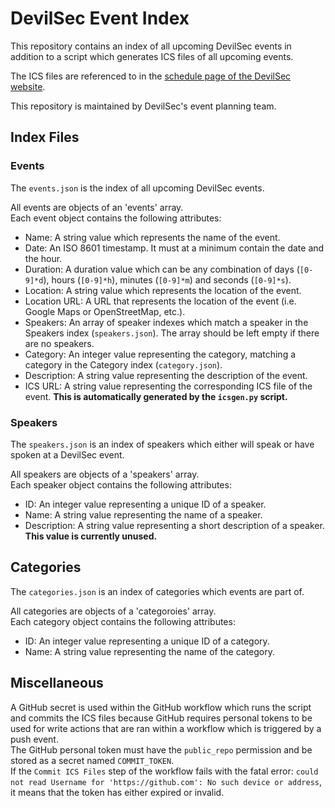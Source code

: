 # DevilSec Event Index

This repository contains an index of all upcoming DevilSec events in addition to a script which generates ICS files of all upcoming events.

The ICS files are referenced to in the [schedule page of the DevilSec website](https://devilsec.org/schedule).  


This repository is maintained by DevilSec's event planning team.  


## Index Files

### Events

The `events.json` is the index of all upcoming DevilSec events.  

All events are objects of an 'events' array.  
Each event object contains the following attributes: 
- Name: A string value which represents the name of the event.  
- Date: An ISO 8601 timestamp. It must at a minimum contain the date and the hour.  
- Duration: A duration value which can be any combination of days (`[0-9]*d`), hours (`[0-9]*h`), minutes (`[0-9]*m`) and seconds (`[0-9]*s`).  
- Location: A string value which represents the location of the event.  
- Location URL: A URL that represents the location of the event (i.e. Google Maps or OpenStreetMap, etc.).  
- Speakers: An array of speaker indexes which match a speaker in the Speakers index (`speakers.json`). The array should be left empty if there are no speakers.  
- Category: An integer value representing the category, matching a category in the Category index (`category.json`).  
- Description: A string value representing the description of the event.  
- ICS URL: A string value representing the corresponding ICS file of the event. **This is automatically generated by the `icsgen.py` script.**  


### Speakers

The `speakers.json` is an index of speakers which either will speak or have spoken at a DevilSec event.

All speakers are objects of a 'speakers' array.   
Each speaker object contains the following attributes:  
- ID: An integer value representing a unique ID of a speaker.  
- Name: A string value representing the name of a speaker.   
- Description: A string value representing a short description of a speaker. **This value is currently unused.**   


## Categories

The `categories.json` is an index of categories which events are part of.

All categories are objects of a 'categoroies' array.   
Each category object contains the following attributes:  
- ID: An integer value representing a unique ID of a category.
- Name: A string value representing the name of the category.


## Miscellaneous

A GitHub secret is used within the GitHub workflow which runs the script and commits the ICS files because GitHub requires personal tokens to be used for write actions that are ran within a workflow which is triggered by a push event.  
The GitHub personal token must have the `public_repo` permission and be stored as a secret named `COMMIT_TOKEN`.  
If the `Commit ICS Files` step of the workflow fails with the fatal error: `could not read Username for 'https://github.com': No such device or address`, it means that the token has either expired or invalid.   
